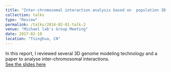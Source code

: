 ```yaml
---
title: "Inter-chromosomal interaction analysis based on  population 3D genome modeling"
collection: talks
type: "Review"
permalink: /talks/2014-02-01-talk-2
venue: "Michael lab's Group Meeting"
date: 2017-02-18
location: "Tsinghua, CN"
---
```

In this report, I reviewed several 3D genome modeling technology and a paper to analyse inter-chromosomal interactions.   
[See the slides here](https://github.com/ChenFengling/ChenFengling.github.io/blob/master/files/Inter-chromosomal%20interaction%20analysis%20based%20on%20%20population%203D%20genome%20modeling.pdf)
